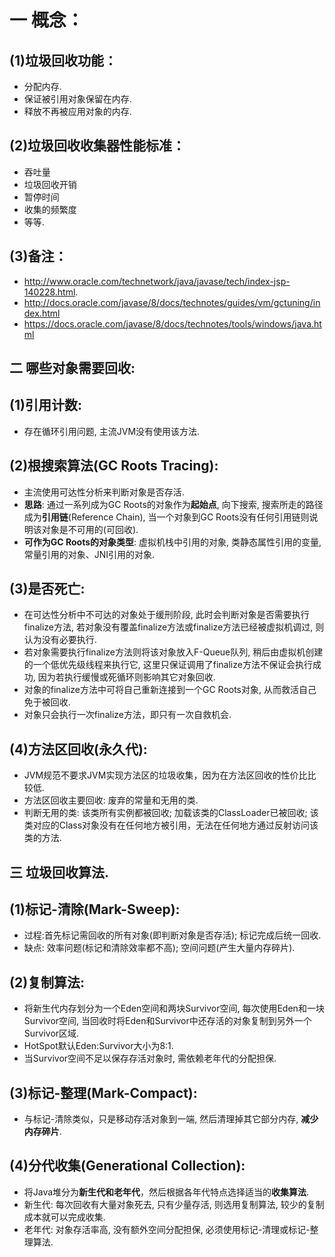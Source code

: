 # 一 概念：
## (1)垃圾回收功能：
- 分配内存.
- 保证被引用对象保留在内存.
- 释放不再被应用对象的内存.

## (2)垃圾回收收集器性能标准：
- 吞吐量
- 垃圾回收开销
- 暂停时间
- 收集的频繁度
- 等等.

## (3)备注：
- http://www.oracle.com/technetwork/java/javase/tech/index-jsp-140228.html.
- http://docs.oracle.com/javase/8/docs/technotes/guides/vm/gctuning/index.html
- https://docs.oracle.com/javase/8/docs/technotes/tools/windows/java.html

## 二 哪些对象需要回收:
## (1)引用计数:
- 存在循环引用问题, 主流JVM没有使用该方法.

## (2)根搜索算法(GC Roots Tracing):
- 主流使用可达性分析来判断对象是否存活.
- **思路**: 通过一系列成为GC Roots的对象作为**起始点**, 向下搜索, 搜索所走的路径成为**引用链**(Reference Chain), 当一个对象到GC Roots没有任何引用链则说明该对象是不可用的(可回收).
- **可作为GC Roots的对象类型**: 虚拟机栈中引用的对象, 类静态属性引用的变量, 常量引用的对象、JNI引用的对象.

## (3)是否死亡:
- 在可达性分析中不可达的对象处于缓刑阶段, 此时会判断对象是否需要执行finalize方法, 若对象没有覆盖finalize方法或finalize方法已经被虚拟机调过, 则认为没有必要执行.
- 若对象需要执行finalize方法则将该对象放入F-Queue队列, 稍后由虚拟机创建的一个低优先级线程来执行它, 这里只保证调用了finalize方法不保证会执行成功, 因为若执行缓慢或死循环则影响其它对象回收.
- 对象的finalize方法中可将自己重新连接到一个GC Roots对象, 从而救活自己免于被回收.
- 对象只会执行一次finalize方法，即只有一次自救机会.

## (4)方法区回收(永久代):
- JVM规范不要求JVM实现方法区的垃圾收集，因为在方法区回收的性价比比较低.
- 方法区回收主要回收: 废弃的常量和无用的类.
- 判断无用的类: 该类所有实例都被回收; 加载该类的ClassLoader已被回收; 该类对应的Class对象没有在任何地方被引用，无法在任何地方通过反射访问该类的方法.

## 三 垃圾回收算法.
## (1)标记-清除(Mark-Sweep):
- 过程:首先标记需回收的所有对象(即判断对象是否存活); 标记完成后统一回收.
- 缺点: 效率问题(标记和清除效率都不高); 空间问题(产生大量内存碎片).

## (2)复制算法:
- 将新生代内存划分为一个Eden空间和两块Survivor空间, 每次使用Eden和一块Survivor空间, 当回收时将Eden和Survivor中还存活的对象复制到另外一个Survivor区域.
- HotSpot默认Eden:Survivor大小为8:1.
- 当Survivor空间不足以保存存活对象时, 需依赖老年代的分配担保.

## (3)标记-整理(Mark-Compact):
- 与标记-清除类似，只是移动存活对象到一端, 然后清理掉其它部分内存, **减少内存碎片**.

## (4)分代收集(Generational Collection):
- 将Java堆分为**新生代和老年代**，然后根据各年代特点选择适当的**收集算法**.
- 新生代: 每次回收有大量对象死去, 只有少量存活, 则选用复制算法, 较少的复制成本就可以完成收集.
- 老年代: 对象存活率高, 没有额外空间分配担保, 必须使用标记-清理或标记-整理算法.

